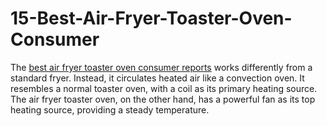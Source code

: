 # 15-Best-Air-Fryer-Toaster-Oven-Consumer
The <a href="(https://fungrills.com/best-air-fryer-toaster-oven/)">best air fryer toaster oven consumer reports</a> works differently from a standard fryer. Instead, it circulates heated air like a convection oven. It resembles a normal toaster oven, with a coil as its primary heating source. The air fryer toaster oven, on the other hand, has a powerful fan as its top heating source, providing a steady temperature.
